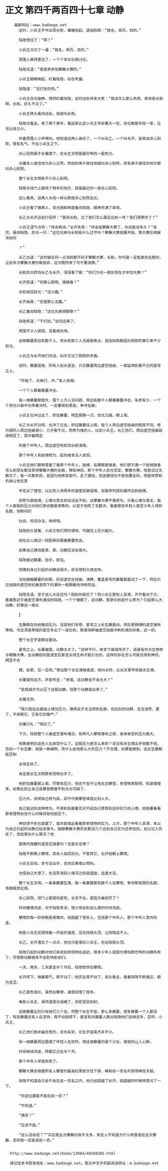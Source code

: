 # 正文 第四千两百四十七章 动静
        最新网址：www.badaoge.net
          这时，小兵王手中出现长枪，缓缓抬起，遥指陆隐：“姓名，来历，目的。”
      
          陆隐愣住了：“啊？”
      
          小兵王又问了一遍：“姓名，来历，目的。”
      
          周围人离得更远了，一个个幸灾乐祸讨论。
      
          陆隐无语：“我是来参加攀藤大赛的。”
      
          小兵王眼睛眯起，盯着陆隐，似在考量。
      
          陆隐道：“没打扰你吧。”
      
          小兵王目光陡睁，愕然盯着陆隐，这时远处传来大笑：“我说怎么那么熟悉，原来是长和啊，长和，好久不见了。”
      
          小兵王转头看向远处，他就叫长和。
      
          陆隐也看去，来了两个青年，看起来比这小兵王年龄要大一些，但也都是年轻一辈，应该比自己小。
      
          听着周围人小声嘀咕，他知道这两人身份了，一个叫长乙，一个叫长齐，皆来自杀心别院，很有名气，不在小兵王之下。
      
          杀心别院属于长屠麾下，在长生文明是最恐怖的一股势力。
      
          长屠本人居住地为杀心正院，而他的弟子居住地就叫杀心别院，所有弟子居住的地方都叫杀心别院。
      
          整个长生文明有不少杀心别院。
      
          陆隐与惊门上御待了两年的地方，就是最近的一座杀心别院。
      
          这么看来，这两人与他一样从那座杀心别院走出。
      
          小兵王看了眼两人，目光随即再度看向陆隐，眼神充满了审视。
      
          长乙与长齐近前打招呼：“我说长和，见了我们怎么跟没见到一样？我们得罪你了？”
      
          小兵王语气冷冽：“待会再说。”长齐失笑：“待会就攀藤大赛了，你还能说多久？”说完，看向陆隐，目光一闪：“这位兄弟与长和有什么过节吗？攀藤大赛就要开始，等大赛后再解决如何
      
          ？”
      
          长乙也道：“这时候任何一点消耗都不利于攀藤大赛，长和，你可是一定能拿到名额的，之前多次攀藤大赛你都放弃，这次既然来了可不要浪费。”
      
          长和目光转向长乙与长齐，深深看了眼：“你们为何一直到现在才参加大赛？”
      
          长齐笑道：“你那么聪明，猜猜看？”
      
          长和收回目光：“没兴趣。”
      
          长齐耸肩：“还是那么无趣。”
      
          长乙看向陆隐：“这位兄弟想聊聊？”
      
          陆隐笑道：“不打扰。”说完远离了。
      
          周围不少人惋惜，没看成热闹。
      
          这根藤蔓周边有数千人，而长和那三人无疑是焦点，就连陆隐都因为刚刚的事引来不少目光。
      
          小兵王与长齐他们对话，似乎忘记了刚刚的矛盾。
      
          这时，藤蔓摇曳，所有人抬头望去，只见藤蔓周边虚空扭曲，一直延绵到看不见的星穹之上。
      
          “开始了，兄弟们，冲。”有人低喝。
      
          一个个人朝着藤蔓冲去。
      
          每一根藤蔓都很大，围个上万人没问题，周边有数千人朝着藤蔓冲去，有老有少，一个个目光兴奋中也带着决然，一定要爬到更高，争夺名额。
      
          小兵王也冲过去了，抓住藤蔓，明显肩膀一沉，目光沉凝，朝上爬。
      
          长乙与长齐对视，也冲了过去，抓住藤蔓往上爬。每个人周边虚空扭曲的程度不同，修为弱的人周边扭曲很小，几乎看不见，而修为强的人，比如小兵王，长乙他们，周边虚空扭曲就很明显了，其中最明显
      
          的是个中年人，周边虚空宛如流水般滑落。
      
          那个中年人有始境修为，起先根本没人发现。
      
          小兵王他们都特意看了看那个中年人，始境，在哪都是强者，他们想不通一个始境强者怎么到现在都没获得攀藤大赛的名额，拥有神目。那个中年人目光坚定，攀藤大赛，他尝试过无数次了，每一次都失败，皆因为他修炼取巧，走了捷径，但这捷径也不是他要走的，而是体质和机缘让他无意
      
          中走出了捷径，以比别人快很多的速度突破祖境，突破序列规则最终达到始境。
      
          但修为是始境，心境与意志却远远达不到。这攀藤大赛不看修为，只看心境与意志，每个人面临的压力对他们来说都是相等的，以至于他败了无数次，看着那些年轻人甚至少年人得到名额，他郁闷的
      
          吐血，但没办法，继续吧。
      
          陆隐抬头望着，小兵王他们爬的很快，可越往上压力越大。
      
          他在众人爬过一段距离后朝着藤蔓而去。
      
          如果自己猜测是真，那，动静应该会很大。
      
          陆隐接近藤蔓，抬手，抓住。
      
          他猜到自己引起的动静会很大，却没想到大成这样。
      
          当他接触藤蔓的刹那，别说虚空在扭曲，沸腾，覆盖星穹的藤蔓都震动了一下，然后只见扭曲的虚空宛如垂落而下的瀑布一般朝着他冲刷而去。
      
          陆隐无语，至于这么大反应吗？踩到你尾巴了？而小兵王那些人呆滞，齐齐看向下方，看着那近乎被虚空瀑布淹没的陆隐，一个个傻眼了，这动静，那家伙到底什么修为？引起那么大动静，好像这一根长
      
          】
      
          生藤都在向他施加压力。没容他们多想，星穹之上长生藤震动，然后更磅礴的虚空瀑布降临，令这深邃黑暗的星空多出了一道白色，那是纯粹被虚空扭曲冲刷形成的异象，这一刻，
      
          整个长生宇宙都在震动。
      
          星穹之上，长屠皱眉，动静太大了。“这样不行，原本下面就传开了，说是有外方生物参与攀藤大赛，这动静起码是渡苦厄甚至永恒生命才能引出的，这样的存在怎么可能没得到神目，明显不合
      
          理，前辈，压一压吧。”旁边那个永生境强者道，他叫长符，比长天更早突破永生境。
      
          长屠望向远方，声音传去：“老祖，这动静会不会太大？”
      
          “若我插手可以压下这股动静，但那个动静就出来了。”
      
          长屠无奈。
      
          “我只能在此基础上增加压力，确保此子无法得到名额，但此刻的动静，无法消除，罢了，不用管它，它有它的尊严。”
      
          长屠行礼：“明白了。”
      
          下方，陆隐整个人被虚空瀑布淹没，有种凡人攀爬瀑布之感，身体承受的压力极大。
      
          他算是明白这些人在承受什么了。这股压力是怎么来的？说没有永生境出手他都不信，否则一个长生藤，就是一株植物，凭什么给他那么大的压力？不合理，如果能做到，这长生藤都能压制
      
          永恒生命了。
      
          肯定是长生文明那老怪物出手了。
      
          他抓住藤蔓朝上爬，尽管有压力，但还不至于让他无法攀登，老怪物真聪明，知道慢慢来，如果此刻让自己连攀登都做不到也太可疑了。
      
          压力大，说明自己修为高，却不代表攀登难度比别人大。
      
          自己能达到这种修为，不得到名额着实对不起自己修炼到这份实力的心境，他倒要看看那老怪物会在什么时候将他彻底压下。
      
          神目得不到也就罢了，或许能借此看看那老怪物的实力。上方，那个中年人呆滞，本以为自己引起的动静已经足够大，放眼攀藤大赛历史都没几个达到自己实力还参加的，足以记入历史了，但这家伙什么情况？他
      
          是族内隐藏的渡苦厄强者吗？还是永生境？
      
          陆隐不断朝上攀爬，其余人收回目光，不管其它，也开始朝上攀爬。
      
          小兵王后怕，幸亏没出手，否则后果难以预料。
      
          也怪自己大意了，在没弄清别人情况之前就竖敌，这是大忌。
      
          整个长生文明，一条条藤蔓坠落，每一条藤蔓都有数千人在攀爬，争夺那有限的名额，场面极其壮观。
      
          杀心别院，惊门上御望向星穹，长天不在，是因为被惩罚了？
      
          时间缓慢流逝，对于陆隐来说，很少体会到这么慢的时间流逝。
      
          攀爬的每一秒钟都是艰难的，他超越了很多人，包括那个中年人，那个中年人意外的差。
      
          倒是小兵王还保持着一开始的速度，压在陆隐头顶，让陆隐追不上。
      
          长乙，长齐落后了一点点，但也只是落后小兵王，也在陆隐头顶。
      
          陆隐引起的动静对他们来说如同怪物在追赶，很多少年人就因为惧怕那恐怖的动静失败了，尽管那动静根本不会影响到他们。
      
          一天，两天，三天直至半个月后，陆隐依然在攀爬。
      
          长齐停下，喘着粗气，爬不动了，他实在爬不动了，低头看去，看着陆隐不断接近，颇为苦涩。
      
          长乙面色涨红，虽然在攀爬，速度却慢了很多。
      
          唯有小兵王，虽然速度也减缓了，但却坚定如初。
      
          这根藤蔓此刻只有他们几个在。而整个长生宇宙，那么多藤蔓，很多藤蔓一个人都没了，有些藤蔓还有人在坚持，爬不动就停下，甚至有的藤蔓人数比陆隐他们这根还多，显然，小兵王，
      
          长乙他们绝非最优秀的，天外有天，长生宇宙英杰并不少。
      
          有一根藤蔓周边围满了年轻人在欢呼，爬这根藤蔓的是个少女，美丽的让人心醉。
      
          时间继续流逝，转眼又过去半个月。
      
          那个中年人早就失败了。
      
          攀藤大赛会根据所有人攀登的最高纪录依次往下排，唯有前一百名可获得神目天赋。
      
          陆隐不知道自己会不会在这一百名之内，他已经超越了长齐，临超越的时候特意问了一下。
      
          “你这位置能不能在前一百？”
      
          “不知道。”
      
          “猜呢？”
      
          “应该不能。”
      
          “这么没自信？”“实在是此次攀藤的高手太多，有些人不知道为什么特意选在这次攀藤，否则我一定能进前一百。”
      
      
      http://www.badaoge.net/book/13084/40269285.html
      
      请记住本书首发域名：www.badaoge.net。笔尖中文手机版阅读网址：m.badaoge.net
